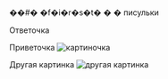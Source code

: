 ��#� �f�i�r�s�t�
�
� писульки

Ответочка

Приветочка ![картиночка](https://encrypted-tbn0.gstatic.com/images?q=tbn:ANd9GcSf1WIJ9jDF6f5EnHEfPWY5pd3ZttTVWCSdMw&usqp=CAU)

Другая картинка ![другая картинка](https://kartinkin.net/uploads/posts/2021-07/1626811994_7-kartinkin-com-p-smeshnoi-kot-art-art-krasivo-8.jpg)
